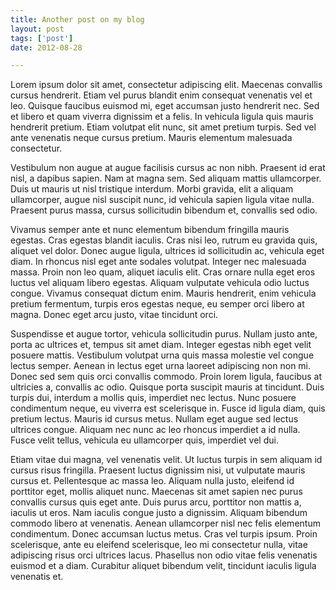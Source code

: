 ```yaml
---
title: Another post on my blog
layout: post
tags: ['post']
date: 2012-08-28

---
```


Lorem ipsum dolor sit amet, consectetur adipiscing elit. Maecenas convallis cursus hendrerit. Etiam vel purus blandit enim consequat venenatis vel et leo. Quisque faucibus euismod mi, eget accumsan justo hendrerit nec. Sed et libero et quam viverra dignissim et a felis. In vehicula ligula quis mauris hendrerit pretium. Etiam volutpat elit nunc, sit amet pretium turpis. Sed vel ante venenatis neque cursus pretium. Mauris elementum malesuada consectetur.

Vestibulum non augue at augue facilisis cursus ac non nibh. Praesent id erat nisl, a dapibus sapien. Nam at magna sem. Sed aliquam mattis ullamcorper. Duis ut mauris ut nisl tristique interdum. Morbi gravida, elit a aliquam ullamcorper, augue nisl suscipit nunc, id vehicula sapien ligula vitae nulla. Praesent purus massa, cursus sollicitudin bibendum et, convallis sed odio.

Vivamus semper ante et nunc elementum bibendum fringilla mauris egestas. Cras egestas blandit iaculis. Cras nisi leo, rutrum eu gravida quis, aliquet vel dolor. Donec augue ligula, ultrices id sollicitudin ac, vehicula eget diam. In rhoncus nisl eget ante sodales volutpat. Integer nec malesuada massa. Proin non leo quam, aliquet iaculis elit. Cras ornare nulla eget eros luctus vel aliquam libero egestas. Aliquam vulputate vehicula odio luctus congue. Vivamus consequat dictum enim. Mauris hendrerit, enim vehicula pretium fermentum, turpis eros egestas neque, eu semper orci libero at magna. Donec eget arcu justo, vitae tincidunt orci.

Suspendisse et augue tortor, vehicula sollicitudin purus. Nullam justo ante, porta ac ultrices et, tempus sit amet diam. Integer egestas nibh eget velit posuere mattis. Vestibulum volutpat urna quis massa molestie vel congue lectus semper. Aenean in lectus eget urna laoreet adipiscing non non mi. Donec sed sem quis orci convallis commodo. Proin lorem ligula, faucibus at ultricies a, convallis ac odio. Quisque porta suscipit mauris at tincidunt. Duis turpis dui, interdum a mollis quis, imperdiet nec lectus. Nunc posuere condimentum neque, eu viverra est scelerisque in. Fusce id ligula diam, quis pretium lectus. Mauris id cursus metus. Nullam eget augue sed lectus ultrices congue. Aliquam nec nunc ac leo rhoncus imperdiet a id nulla. Fusce velit tellus, vehicula eu ullamcorper quis, imperdiet vel dui.

Etiam vitae dui magna, vel venenatis velit. Ut luctus turpis in sem aliquam id cursus risus fringilla. Praesent luctus dignissim nisi, ut vulputate mauris cursus et. Pellentesque ac massa leo. Aliquam nulla justo, eleifend id porttitor eget, mollis aliquet nunc. Maecenas sit amet sapien nec purus convallis cursus quis eget ante. Duis purus arcu, porttitor non mattis a, iaculis ut eros. Nam iaculis congue justo a dignissim. Aliquam bibendum commodo libero at venenatis. Aenean ullamcorper nisl nec felis elementum condimentum. Donec accumsan luctus metus. Cras vel turpis ipsum. Proin scelerisque, ante eu eleifend scelerisque, leo mi consectetur nulla, vitae adipiscing risus orci ultrices lacus. Phasellus non odio vitae felis venenatis euismod et a diam. Curabitur aliquet bibendum velit, tincidunt iaculis ligula venenatis et.



